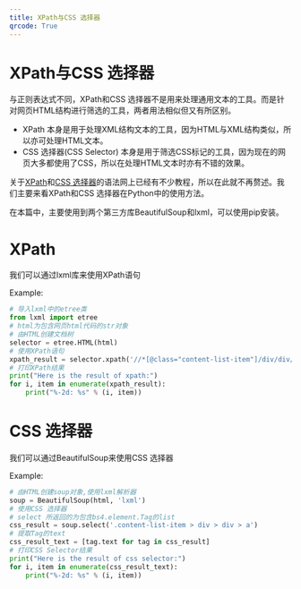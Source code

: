 ```yaml
---
title: XPath与CSS 选择器
qrcode: True
---
```


# XPath与CSS 选择器
与正则表达式不同，XPath和CSS 选择器不是用来处理通用文本的工具。而是针对网页HTML结构进行筛选的工具，两者用法相似但又有所区别。
* XPath 本身是用于处理XML结构文本的工具，因为HTML与XML结构类似，所以亦可处理HTML文本。
* CSS 选择器(CSS Selector) 本身是用于筛选CSS标记的工具，因为现在的网页大多都使用了CSS，所以在处理HTML文本时亦有不错的效果。

关于[XPath](http://www.w3school.com.cn/xpath/xpath_intro.asp)和[CSS 选择器](http://www.w3school.com.cn/cssref/css_selectors.asp)的语法网上已经有不少教程，所以在此就不再赘述。我们主要来看XPath和CSS 选择器在Python中的使用方法。

在本篇中，主要使用到两个第三方库BeautifulSoup和lxml，可以使用pip安装。

# XPath
我们可以通过lxml库来使用XPath语句

Example:
``` Python
# 导入lxml中的etree类
from lxml import etree
# html为包含网页html代码的str对象
# 由HTML创建文档树
selector = etree.HTML(html)
# 使用XPath语句
xpath_result = selector.xpath('//*[@class="content-list-item"]/div/div/a/text()')
# 打印XPath结果
print("Here is the result of xpath:")
for i, item in enumerate(xpath_result):
    print("%-2d: %s" % (i, item))
```

# CSS 选择器
我们可以通过BeautifulSoup来使用CSS 选择器

Example:
``` Python
# 由HTML创建soup对象,使用lxml解析器
soup = BeautifulSoup(html, 'lxml')
# 使用CSS 选择器
# select 所返回的为包含bs4.element.Tag的list
css_result = soup.select('.content-list-item > div > div > a')
# 提取Tag的text
css_result_text = [tag.text for tag in css_result]
# 打印CSS Selector结果
print("Here is the result of css selector:")
for i, item in enumerate(css_result_text):
    print("%-2d: %s" % (i, item))
```